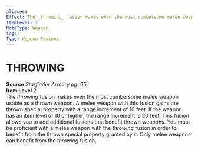 ```yaml
---
aliases: 
Effect: The _throwing_ fusion makes even the most cumbersome melee weapon usable as a thrown weapon. A melee weapon with this fusion gains the thrown special property with a range increment of 10 feet. If the weapon has an item level of 10 or higher, the range increment is 20 feet. This fusion allows you to add additional fusions that benefit thrown weapons. You must be proficient with a melee weapon with the _throwing_ fusion in order to benefit from the thrown special property granted by it. Only melee weapons can benefit from the _throwing_ fusion.
ItemLevel: 2
NoteType: Weapon
tags: 
Type: Weapon Fusions
---
```

# THROWING
**Source** _Starfinder Armory pg. 65_  
**Item Level** 2  
The _throwing_ fusion makes even the most cumbersome melee weapon usable as a thrown weapon. A melee weapon with this fusion gains the thrown special property with a range increment of 10 feet. If the weapon has an item level of 10 or higher, the range increment is 20 feet. This fusion allows you to add additional fusions that benefit thrown weapons. You must be proficient with a melee weapon with the _throwing_ fusion in order to benefit from the thrown special property granted by it. Only melee weapons can benefit from the _throwing_ fusion.